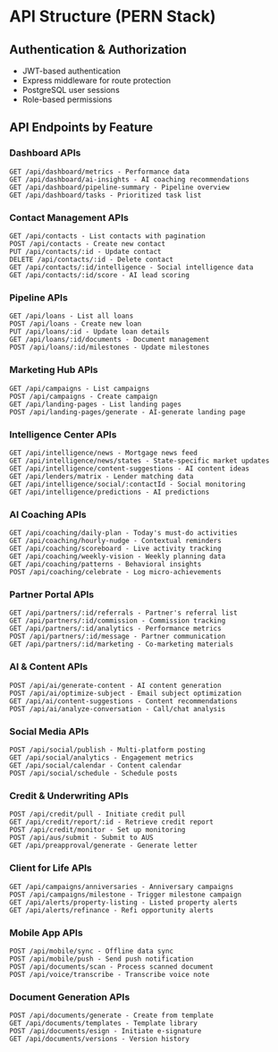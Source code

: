 # API Structure (PERN Stack)

## Authentication & Authorization

- JWT-based authentication
- Express middleware for route protection
- PostgreSQL user sessions
- Role-based permissions

## API Endpoints by Feature

### Dashboard APIs

```
GET /api/dashboard/metrics - Performance data
GET /api/dashboard/ai-insights - AI coaching recommendations
GET /api/dashboard/pipeline-summary - Pipeline overview
GET /api/dashboard/tasks - Prioritized task list
```

### Contact Management APIs

```
GET /api/contacts - List contacts with pagination
POST /api/contacts - Create new contact
PUT /api/contacts/:id - Update contact
DELETE /api/contacts/:id - Delete contact
GET /api/contacts/:id/intelligence - Social intelligence data
GET /api/contacts/:id/score - AI lead scoring
```

### Pipeline APIs

```
GET /api/loans - List all loans
POST /api/loans - Create new loan
PUT /api/loans/:id - Update loan details
GET /api/loans/:id/documents - Document management
POST /api/loans/:id/milestones - Update milestones
```

### Marketing Hub APIs

```
GET /api/campaigns - List campaigns
POST /api/campaigns - Create campaign
GET /api/landing-pages - List landing pages
POST /api/landing-pages/generate - AI-generate landing page
```

### Intelligence Center APIs

```
GET /api/intelligence/news - Mortgage news feed
GET /api/intelligence/news/states - State-specific market updates
GET /api/intelligence/content-suggestions - AI content ideas
GET /api/lenders/matrix - Lender matching data
GET /api/intelligence/social/:contactId - Social monitoring
GET /api/intelligence/predictions - AI predictions
```

### AI Coaching APIs

```
GET /api/coaching/daily-plan - Today's must-do activities
GET /api/coaching/hourly-nudge - Contextual reminders
GET /api/coaching/scoreboard - Live activity tracking
GET /api/coaching/weekly-vision - Weekly planning data
GET /api/coaching/patterns - Behavioral insights
POST /api/coaching/celebrate - Log micro-achievements
```

### Partner Portal APIs

```
GET /api/partners/:id/referrals - Partner's referral list
GET /api/partners/:id/commission - Commission tracking
GET /api/partners/:id/analytics - Performance metrics
POST /api/partners/:id/message - Partner communication
GET /api/partners/:id/marketing - Co-marketing materials
```

### AI & Content APIs

```
POST /api/ai/generate-content - AI content generation
POST /api/ai/optimize-subject - Email subject optimization
GET /api/ai/content-suggestions - Content recommendations
POST /api/ai/analyze-conversation - Call/chat analysis
```

### Social Media APIs

```
POST /api/social/publish - Multi-platform posting
GET /api/social/analytics - Engagement metrics
GET /api/social/calendar - Content calendar
POST /api/social/schedule - Schedule posts
```

### Credit & Underwriting APIs

```
POST /api/credit/pull - Initiate credit pull
GET /api/credit/report/:id - Retrieve credit report
POST /api/credit/monitor - Set up monitoring
POST /api/aus/submit - Submit to AUS
GET /api/preapproval/generate - Generate letter
```

### Client for Life APIs

```
GET /api/campaigns/anniversaries - Anniversary campaigns
POST /api/campaigns/milestone - Trigger milestone campaign
GET /api/alerts/property-listing - Listed property alerts
GET /api/alerts/refinance - Refi opportunity alerts
```

### Mobile App APIs

```
POST /api/mobile/sync - Offline data sync
POST /api/mobile/push - Send push notification
POST /api/documents/scan - Process scanned document
POST /api/voice/transcribe - Transcribe voice note
```

### Document Generation APIs

```
POST /api/documents/generate - Create from template
GET /api/documents/templates - Template library
POST /api/documents/esign - Initiate e-signature
GET /api/documents/versions - Version history
```
